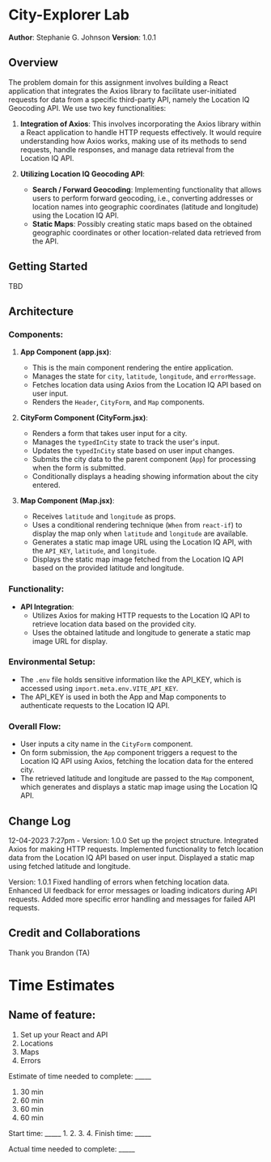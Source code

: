 # City-Explorer Lab

**Author**: Stephanie G. Johnson
**Version**: 1.0.1

## Overview

The problem domain for this assignment involves building a React application that integrates the Axios library to facilitate user-initiated requests for data from a specific third-party API, namely the Location IQ Geocoding API. We use two key functionalities:

1. **Integration of Axios**: This involves incorporating the Axios library within a React application to handle HTTP requests effectively. It would require understanding how Axios works, making use of its methods to send requests, handle responses, and manage data retrieval from the Location IQ API.

2. **Utilizing Location IQ Geocoding API**:
   - **Search / Forward Geocoding**: Implementing functionality that allows users to perform forward geocoding, i.e., converting addresses or location names into geographic coordinates (latitude and longitude) using the Location IQ API.
   - **Static Maps**: Possibly creating static maps based on the obtained geographic coordinates or other location-related data retrieved from the API.



## Getting Started

TBD

## Architecture

### Components:

1. **App Component (app.jsx)**:
   - This is the main component rendering the entire application.
   - Manages the state for `city`, `latitude`, `longitude`, and `errorMessage`.
   - Fetches location data using Axios from the Location IQ API based on user input.
   - Renders the `Header`, `CityForm`, and `Map` components.
  
2. **CityForm Component (CityForm.jsx)**:
   - Renders a form that takes user input for a city.
   - Manages the `typedInCity` state to track the user's input.
   - Updates the `typedInCity` state based on user input changes.
   - Submits the city data to the parent component (`App`) for processing when the form is submitted.
   - Conditionally displays a heading showing information about the city entered.

3. **Map Component (Map.jsx)**:
   - Receives `latitude` and `longitude` as props.
   - Uses a conditional rendering technique (`When` from `react-if`) to display the map only when `latitude` and `longitude` are available.
   - Generates a static map image URL using the Location IQ API, with the `API_KEY`, `latitude`, and `longitude`.
   - Displays the static map image fetched from the Location IQ API based on the provided latitude and longitude.

### Functionality:

- **API Integration**:
  - Utilizes Axios for making HTTP requests to the Location IQ API to retrieve location data based on the provided city.
  - Uses the obtained latitude and longitude to generate a static map image URL for display.

### Environmental Setup:

- The `.env` file holds sensitive information like the API_KEY, which is accessed using `import.meta.env.VITE_API_KEY`.
- The API_KEY is used in both the App and Map components to authenticate requests to the Location IQ API.

### Overall Flow:

- User inputs a city name in the `CityForm` component.
- On form submission, the `App` component triggers a request to the Location IQ API using Axios, fetching the location data for the entered city.
- The retrieved latitude and longitude are passed to the `Map` component, which generates and displays a static map image using the Location IQ API.


## Change Log
<!-- Use this area to document the iterative changes made to your application as each feature is successfully implemented. Use time stamps. Here's an example:

01-01-2001 4:59pm - Application now has a fully-functional express server, with a GET route for the location resource. -->

12-04-2023 7:27pm - 
Version: 1.0.0
Set up the project structure.
Integrated Axios for making HTTP requests.
Implemented functionality to fetch location data from the Location IQ API based on user input.
Displayed a static map using fetched latitude and longitude.

Version: 1.0.1
Fixed handling of errors when fetching location data.
Enhanced UI feedback for error messages or loading indicators during API requests.
Added more specific error handling and messages for failed API requests.

## Credit and Collaborations

Thank you Brandon (TA)

# Time Estimates

## Name of feature: 

1. Set up your React and API
2. Locations
3. Maps
4. Errors

Estimate of time needed to complete: _____
1. 30 min
2. 60 min
3. 60 min
4. 60 min

Start time: _____
1.
2.
3.
4.
Finish time: _____

Actual time needed to complete: _____